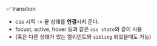 ✅ transition

* css 시작 -> 끝 상태를 <b>연결</b>시켜 준다.
* focust, active, hover 등과 같은 `css state`와 같이 사용
* (혹은 다른 상태가 있는 엘리먼트와 `sibling` 되었을때도 가능)